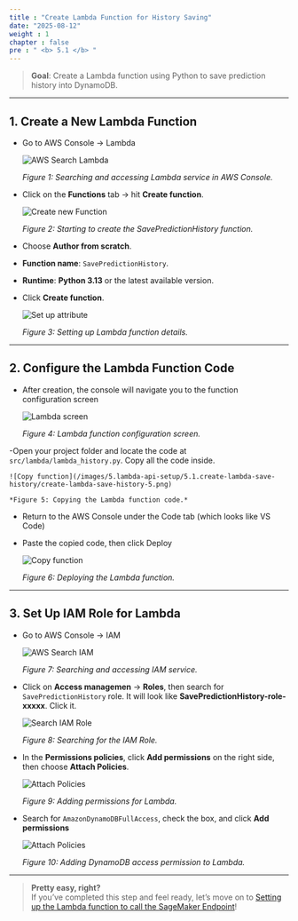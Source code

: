 ```yaml
---
title : "Create Lambda Function for History Saving"
date: "2025-08-12"
weight : 1
chapter : false
pre : " <b> 5.1 </b> "
---
```


> **Goal**: Create a Lambda function using Python to save prediction history into DynamoDB.

---

## 1. Create a New Lambda Function

- Go to AWS Console → Lambda

    ![AWS Search Lambda](/images/5.lambda-api-setup/5.1.create-lambda-save-history/create-lambda-save-history-1.png)  

    *Figure 1: Searching and accessing Lambda service in AWS Console.*

- Click on the **Functions** tab → hit **Create function**.  

    ![Create new Function](/images/5.lambda-api-setup/5.1.create-lambda-save-history/create-lambda-save-history-2.png)    

    *Figure 2: Starting to create the SavePredictionHistory function.*

- Choose **Author from scratch**.  
- **Function name**: `SavePredictionHistory`.
- **Runtime**: **Python 3.13**  or the latest available version.
- Click **Create function**.

    ![Set up attribute](/images/5.lambda-api-setup/5.1.create-lambda-save-history/create-lambda-save-history-3.png)  

    *Figure 3: Setting up Lambda function details.*

---

## 2. Configure the Lambda Function Code

- After creation, the console will navigate you to the function configuration screen

    ![Lambda screen](/images/5.lambda-api-setup/5.1.create-lambda-save-history/create-lambda-save-history-4.png)  

    *Figure 4: Lambda function configuration screen.*

-Open your project folder and locate the code at `src/lambda/lambda_history.py`. Copy all the code inside.

    ![Copy function](/images/5.lambda-api-setup/5.1.create-lambda-save-history/create-lambda-save-history-5.png)  

    *Figure 5: Copying the Lambda function code.*

- Return to the AWS Console under the Code tab (which looks like VS Code)

- Paste the copied code, then click Deploy

    ![Copy function](/images/5.lambda-api-setup/5.1.create-lambda-save-history/create-lambda-save-history-6.png)  

    *Figure 6: Deploying the Lambda function.*

---

## 3. Set Up IAM Role for Lambda

- Go to AWS Console → IAM

    ![AWS Search IAM](/images/5.lambda-api-setup/5.1.create-lambda-save-history/create-lambda-save-history-7.png)  

    *Figure 7: Searching and accessing IAM service.*

- Click on **Access managemen** → **Roles**, then search for `SavePredictionHistory` role. It will look like **SavePredictionHistory-role-xxxxx**. Click it.

    ![Search IAM Role](/images/5.lambda-api-setup/5.1.create-lambda-save-history/create-lambda-save-history-8.png)  

    *Figure 8: Searching for the IAM Role.*

- In the **Permissions policies**, click **Add permissions** on the right side, then choose **Attach Policies**.

    ![Attach Policies](/images/5.lambda-api-setup/5.1.create-lambda-save-history/create-lambda-save-history-9.png)  

    *Figure 9: Adding permissions for Lambda.*
 
- Search for `AmazonDynamoDBFullAccess`, check the box, and click **Add permissions**

    ![Attach Policies](/images/5.lambda-api-setup/5.1.create-lambda-save-history/create-lambda-save-history-9.png)  

    *Figure 10: Adding DynamoDB access permission to Lambda.*

---

> **Pretty easy, right?**  
> If you’ve completed this step and feel ready, let’s move on to [Setting up the Lambda function to call the SageMaker Endpoint](/5-lambda-api-setup/5.2-create-lambda-call-sagemaker)!